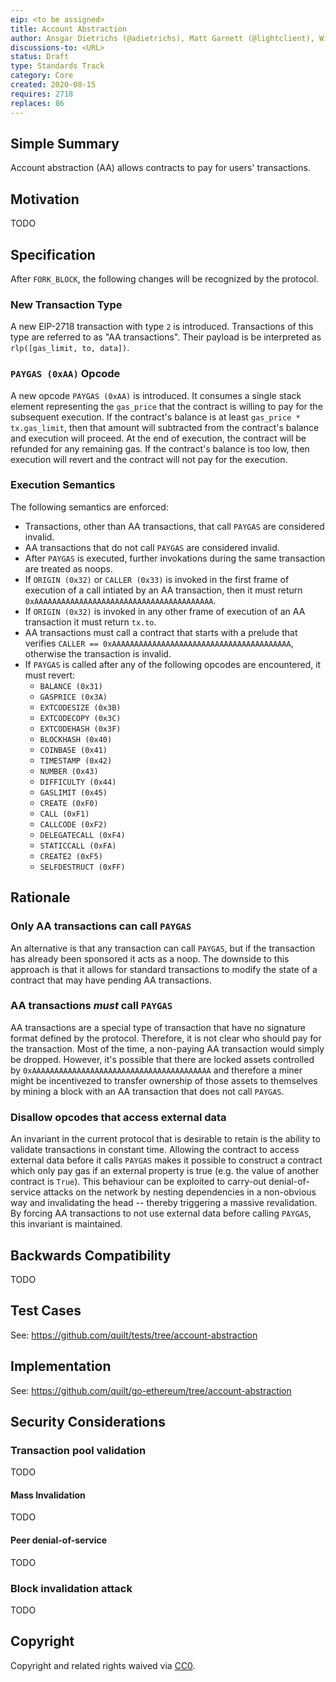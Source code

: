 ```yaml
---
eip: <to be assigned>
title: Account Abstraction
author: Ansgar Dietrichs (@adietrichs), Matt Garnett (@lightclient), Will Villanueva (@villanuevawill), Sam Wilson (@SamWilsn)
discussions-to: <URL>
status: Draft
type: Standards Track
category: Core
created: 2020-08-15
requires: 2718
replaces: 86
---
```


## Simple Summary
Account abstraction (AA) allows contracts to pay for users' transactions.

## Motivation
TODO

## Specification

After `FORK_BLOCK`, the following changes will be recognized by the protocol.

### New Transaction Type
A new EIP-2718 transaction with type `2` is introduced. Transactions of this
type are referred to as "AA transactions". Their payload is be interpreted as
`rlp([gas_limit, to, data])`.

### `PAYGAS (0xAA)` Opcode

A new opcode `PAYGAS (0xAA)` is introduced. It consumes a single stack element
representing the `gas_price` that the contract is willing to pay for the
subsequent execution. If the contract's balance is at least `gas_price *
tx.gas_limit`, then that amount will subtracted from the contract's balance
and execution will proceed. At the end of execution, the contract will be
refunded for any remaining gas. If the contract's balance is too low, then
execution will revert and the contract will not pay for the execution.

### Execution Semantics

The following semantics are enforced:

* Transactions, other than AA transactions, that call `PAYGAS` are considered
  invalid.
* AA transactions that do not call `PAYGAS` are considered invalid.
* After `PAYGAS` is executed, further invokations during the same transaction
  are treated as noops.
* If `ORIGIN (0x32)` or `CALLER (0x33)` is invoked in the first frame of
  execution of a call intiated by an AA transaction, then it must return
  `0xAAAAAAAAAAAAAAAAAAAAAAAAAAAAAAAAAAAAAAAA`.
* If `ORIGIN (0x32)` is invoked in any other frame of execution of an AA
  transaction it must return `tx.to`.
* AA transactions must call a contract that starts with a prelude that verifies
  `CALLER == 0xAAAAAAAAAAAAAAAAAAAAAAAAAAAAAAAAAAAAAAAA`, otherwise the
  transaction is invalid.
* If `PAYGAS` is called after any of the following opcodes are encountered,
  it must revert:
    * `BALANCE (0x31)`
    * `GASPRICE (0x3A)`
    * `EXTCODESIZE (0x3B)`
    * `EXTCODECOPY (0x3C)`
    * `EXTCODEHASH (0x3F)`
    * `BLOCKHASH (0x40)`
    * `COINBASE (0x41)`
    * `TIMESTAMP (0x42)`
    * `NUMBER (0x43)`
    * `DIFFICULTY (0x44)`
    * `GASLIMIT (0x45)`
    * `CREATE (0xF0)`
    * `CALL (0xF1)`
    * `CALLCODE (0xF2)`
    * `DELEGATECALL (0xF4)`
    * `STATICCALL (0xFA)`
    * `CREATE2 (0xF5)`
    * `SELFDESTRUCT (0xFF)`

## Rationale

### Only AA transactions can call `PAYGAS`

An alternative is that any transaction can call `PAYGAS`, but if the
transaction has already been sponsored it acts as a noop. The downside to this
approach is that it allows for standard transactions to modify the state of a
contract that may have pending AA transactions.

### AA transactions *must* call `PAYGAS`

AA transactions are a special type of transaction that have no signature format
defined by the protocol. Therefore, it is not clear who should pay for the
transaction. Most of the time, a non-paying AA transaction would simply be
dropped. However, it's possible that there are locked assets controlled by
`0xAAAAAAAAAAAAAAAAAAAAAAAAAAAAAAAAAAAAAAAA` and therefore a miner might be
incentivezed to transfer ownership of those assets to themselves by mining a
block with an AA transaction that does not call `PAYGAS`.

### Disallow opcodes that access external data

An invariant in the current protocol that is desirable to retain is the
ability to validate transactions in constant time. Allowing the contract
to access external data before it calls `PAYGAS` makes it possible to construct
a contract which only pay gas if an external property is true (e.g. the value
of another contract is `True`). This behaviour can be exploited to carry-out
denial-of-service attacks on the network by nesting dependencies in a non-obvious
way and invalidating the head -- thereby triggering a massive revalidation. By
forcing AA transactions to not use external data before calling `PAYGAS`, this
invariant is maintained.

## Backwards Compatibility
TODO

## Test Cases
See: https://github.com/quilt/tests/tree/account-abstraction

## Implementation
See: https://github.com/quilt/go-ethereum/tree/account-abstraction

## Security Considerations

### Transaction pool validation
TODO

#### Mass Invalidation
TODO

#### Peer denial-of-service
TODO

### Block invalidation attack
TODO

## Copyright
Copyright and related rights waived via [CC0](https://creativecommons.org/publicdomain/zero/1.0/).

